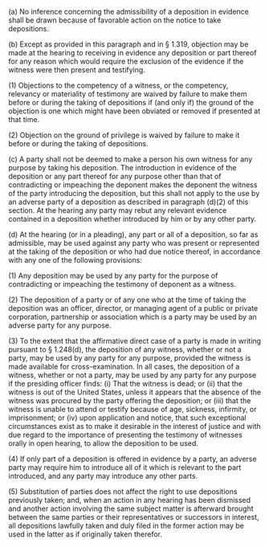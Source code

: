 (a) No inference concerning the admissibility of a deposition in evidence shall be drawn because of favorable action on the notice to take depositions.

(b) Except as provided in this paragraph and in § 1.319, objection may be made at the hearing to receiving in evidence any deposition or part thereof for any reason which would require the exclusion of the evidence if the witness were then present and testifying.

(1) Objections to the competency of a witness, or the competency, relevancy or materiality of testimony are waived by failure to make them before or during the taking of depositions if (and only if) the ground of the objection is one which might have been obviated or removed if presented at that time.

(2) Objection on the ground of privilege is waived by failure to make it before or during the taking of depositions.

(c) A party shall not be deemed to make a person his own witness for any purpose by taking his deposition. The introduction in evidence of the deposition or any part thereof for any purpose other than that of contradicting or impeaching the deponent makes the deponent the witness of the party introducing the deposition, but this shall not apply to the use by an adverse party of a deposition as described in paragraph (d)(2) of this section. At the hearing any party may rebut any relevant evidence contained in a deposition whether introduced by him or by any other party.

(d) At the hearing (or in a pleading), any part or all of a deposition, so far as admissible, may be used against any party who was present or represented at the taking of the deposition or who had due notice thereof, in accordance with any one of the following provisions:

(1) Any deposition may be used by any party for the purpose of contradicting or impeaching the testimony of deponent as a witness.

(2) The deposition of a party or of any one who at the time of taking the deposition was an officer, director, or managing agent of a public or private corporation, partnership or association which is a party may be used by an adverse party for any purpose.

(3) To the extent that the affirmative direct case of a party is made in writing pursuant to § 1.248(d), the deposition of any witness, whether or not a party, may be used by any party for any purpose, provided the witness is made available for cross-examination. In all cases, the deposition of a witness, whether or not a party, may be used by any party for any purpose if the presiding officer finds: (i) That the witness is dead; or (ii) that the witness is out of the United States, unless it appears that the absence of the witness was procured by the party offering the deposition; or (iii) that the witness is unable to attend or testify because of age, sickness, infirmity, or imprisonment; or (iv) upon application and notice, that such exceptional circumstances exist as to make it desirable in the interest of justice and with due regard to the importance of presenting the testimony of witnesses orally in open hearing, to allow the deposition to be used.

(4) If only part of a deposition is offered in evidence by a party, an adverse party may require him to introduce all of it which is relevant to the part introduced, and any party may introduce any other parts.

(5) Substitution of parties does not affect the right to use depositions previously taken; and, when an action in any hearing has been dismissed and another action involving the same subject matter is afterward brought between the same parties or their representatives or successors in interest, all depositions lawfully taken and duly filed in the former action may be used in the latter as if originally taken therefor.


